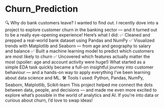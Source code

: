 # Churn_Prediction
🔍 Why do bank customers leave? I wanted to find out.
I recently dove into a project to explore customer churn in the banking sector — and it turned out to be a really eye-opening experience!
Here’s what I did: 
✅ Cleaned and prepped a real-world bank dataset using Pandas and NumPy
 ✅ Visualized trends with Matplotlib and Seaborn — from age and geography to salary and balance
 ✅ Built a machine learning model to predict which customers are most likely to churn
 ✅ Uncovered which features actually matter the most (spoiler: age and account activity were huge!)
What started as a simple EDA task quickly became a full-on insightful journey into customer behaviour — and a hands-on way to apply everything I’ve been learning about data science and ML.
🛠️ Tools I used:
 Python, Pandas, NumPy, Seaborn, Matplotlib, Scikit-learn
This project helped me connect the dots between data, people, and decisions — and made me even more excited to explore what’s possible in the world of analytics and AI. If you're into data or curious about churn, I’d love to swap ideas!
